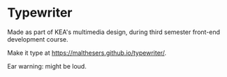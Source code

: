 # Typewriter

Made as part of KEA's multimedia design, during third semester front-end development course.

Make it type at https://malthesers.github.io/typewriter/.

Ear warning: might be loud.
